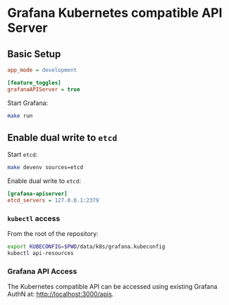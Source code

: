 # Grafana Kubernetes compatible API Server

## Basic Setup

```ini
app_mode = development

[feature_toggles]
grafanaAPIServer = true
```

Start Grafana:

```bash
make run
```

## Enable dual write to `etcd`

Start `etcd`:
```bash
make devenv sources=etcd
```

Enable dual write to `etcd`:

```ini
[grafana-apiserver]
etcd_servers = 127.0.0.1:2379
```

### `kubectl` access

From the root of the repository:

```bash
export KUBECONFIG=$PWD/data/k8s/grafana.kubeconfig
kubectl api-resources
```

### Grafana API Access

The Kubernetes compatible API can be accessed using existing Grafana AuthN at: [http://localhost:3000/apis](http://localhost:3000/apis).
